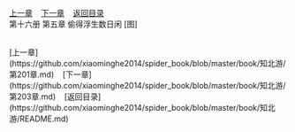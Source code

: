 
[上一章](https://github.com/xiaominghe2014/spider_book/blob/master/book/知北游/第201章.md)&nbsp;&nbsp;&nbsp;&nbsp;[下一章](https://github.com/xiaominghe2014/spider_book/blob/master/book/知北游/第203章.md)&nbsp;&nbsp;&nbsp;&nbsp;[返回目录](https://github.com/xiaominghe2014/spider_book/blob/master/book/知北游/README.md)
<br /> 第十六册 第五章 偷得浮生数日闲 [图]<br />
    
  <br />
[上一章](https://github.com/xiaominghe2014/spider_book/blob/master/book/知北游/第201章.md)&nbsp;&nbsp;&nbsp;&nbsp;[下一章](https://github.com/xiaominghe2014/spider_book/blob/master/book/知北游/第203章.md)&nbsp;&nbsp;&nbsp;&nbsp;[返回目录](https://github.com/xiaominghe2014/spider_book/blob/master/book/知北游/README.md)
